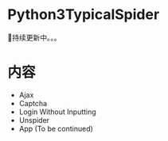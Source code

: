# Python3TypicalSpider
🏮持续更新中。。。
# 内容
- Ajax
- Captcha
- Login Without Inputting
- Unspider
- App (To be continued)
